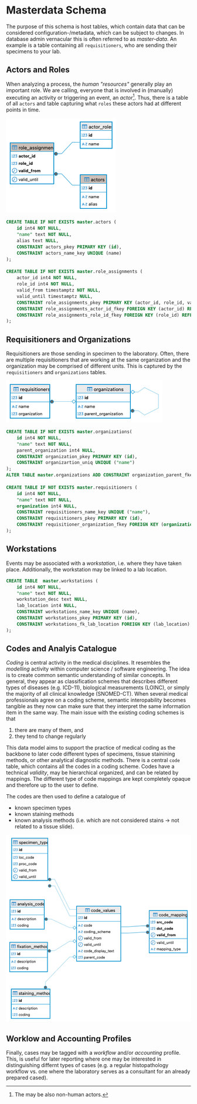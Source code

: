 # Masterdata Schema

The purpose of this schema is host tables, which contain data that can be considered configuration-/metadata,
which can be subject to changes. In database admin vernacular this is often referred to as _master-data_.
An example is a table containing all `requisitioners`, who are sending their specimens to your lab.


## Actors and Roles

When analyzing a process, the _human "resources"_ generally play an important role.
We are calling, everyone that is involved in (manually) executing an activity or triggering an event, an _actor_[^actor].
Thus, there is a table of all `actors` and table capturing what `roles` these actors had at different points in time.

[^actor]: The may be also non-human actors.


![ERD diagram showing three tables](./images/png/2_2_role_assigs.png)

```sql
CREATE TABLE IF NOT EXISTS master.actors (
	id int4 NOT NULL,
	"name" text NOT NULL,
	alias text NULL,
	CONSTRAINT actors_pkey PRIMARY KEY (id),
	CONSTRAINT actors_name_key UNIQUE (name)
);

CREATE TABLE IF NOT EXISTS master.role_assignments (
	actor_id int4 NOT NULL,
	role_id int4 NOT NULL,
	valid_from timestamptz NOT NULL,
	valid_until timestamptz NULL,
	CONSTRAINT role_assignments_pkey PRIMARY KEY (actor_id, role_id, valid_from),
	CONSTRAINT role_assignments_actor_id_fkey FOREIGN KEY (actor_id) REFERENCES master.actors(id),
	CONSTRAINT role_assignments_role_id_fkey FOREIGN KEY (role_id) REFERENCES config.actor_roles(id)
);
```


## Requisitioners and Organizations

Requisitioners are those sending in specimen to the laboratory. 
Often, there are multiple requisitioners that are working at the same organization and the organization may be comprised of different units. 
This is captured by the `requisitioners` and `organizations` tables.

![ERD diagram showing two table](./images/png/2_2_req_orgas.png)

```sql
CREATE TABLE IF NOT EXISTS master.organizations(
    id int4 NOT NULL,
    "name" text NOT NULL,
    parent_organization int4 NULL,
    CONSTRAINT organization_pkey PRIMARY KEY (id),
    CONSTRAINT organizartion_uniq UNIQUE ("name")
);
ALTER TABLE master.organizations ADD CONSTRAINT organization_parent_fkey FOREIGN KEY (parent_organization) REFERENCES master.organizations(id);

CREATE TABLE IF NOT EXISTS master.requisitioners (
	id int4 NOT NULL,
	"name" text NOT NULL,
	organization int4 NULL,
	CONSTRAINT requisitioners_name_key UNIQUE ("name"),
	CONSTRAINT requisitioners_pkey PRIMARY KEY (id),
	CONSTRAINT requisitioner_organization_fkey FOREIGN KEY (organization) REFERENCES master.organizations(id)
);

```


## Workstations 

Events may be associated with a _workstation_, i.e. where they have taken place. 
Additionally, the workstation may be linked to a lab location.

```sql
CREATE TABLE  master.workstations (
	id int4 NOT NULL,
	"name" text NOT NULL,
	workstation_desc text NULL,
	lab_location int4 NULL,
	CONSTRAINT workstations_name_key UNIQUE (name),
	CONSTRAINT workstations_pkey PRIMARY KEY (id),
	CONSTRAINT workstations_fk_lab_location FOREIGN KEY (lab_location) REFERENCES config.lab_locations(id);
);
```

## Codes and Analyis Catalogue 

_Coding_ is central activity in the medical disciplines.
It resembles the _modelling_ activity within computer science / software engineering.
The idea is to create common semantic understanding of similar concepts.
In general, they appear as classification schemes that describes different types of diseases (e.g. ICD-11), biological measurements (LOINC), or simply the majority of all clinical knowledge (SNOMED-CT). 
When several medical professionals agree on a coding scheme, semantic interopability becomes tangible as they 
now can make sure that they interpret the same information item in the same way.
The main issue with the existing coding schemes is that 
1. there are many of them, and 
2. they tend to change regularly


This data model aims to support the practice of medical coding as the backbone to later code different types 
of specimens, tissue stainining methods, or other analytical diagnostic methods.
There is a central `code` table, which contains all the codes in a coding scheme. 
Codes have a technical _validity_, may be hierarchical organized, and can be related by mappings.
The different type of code mappings are kept completely opaque and therefore up to the user to define.


The codes are then used to define a catalogue of 
- known specimen types
- known staining methods
- known analysis methods (i.e. which are not considered stains -> not related to a tissue slide).

![ERD diagram showing tables and relationships around codes](./images/png/2_2_coding_types.png)

## Worklow and Accounting Profiles


Finally, cases may be tagged with a _workflow_ and/or _accounting_ profile. 
This, is useful for later reporting where one may be interested in distinguishing differnt types of cases (e.g. 
a regular histopathology workflow vs. one where the laboratory serves as a consultant for an already prepared cased).


